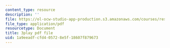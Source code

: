 ```yaml
---
content_type: resource
description: ''
file: https://ol-ocw-studio-app-production.s3.amazonaws.com/courses/res-3-003-learn-to-build-your-own-videogame-with-the-unity-game-engine-and-microsoft-kinect-january-iap-2017/1a9eeadfcfd405728e5f18607f879673_a4snWHyNTJ4.pdf
file_type: application/pdf
resourcetype: Document
title: 3play pdf file
uid: 1a9eeadf-cfd4-0572-8e5f-18607f879673
---
```

